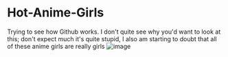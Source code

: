 # Hot-Anime-Girls
Trying to see how Github works.
I don't quite see why you'd want to look at this; don't expect much it's quite stupid, I also am starting to doubt that all of these anime girls are really girls 
![image](https://user-images.githubusercontent.com/89313882/130330203-04f2c9f2-1cfb-4ffe-bb59-2bcffcecc2f6.png)

